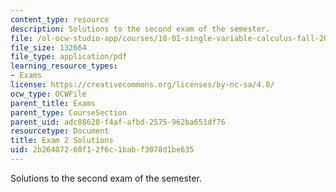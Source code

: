 ```yaml
---
content_type: resource
description: Solutions to the second exam of the semester.
file: /ol-ocw-studio-app/courses/18-01-single-variable-calculus-fall-2006/2b26407260f12f6c1babf3078d1be635_exam2sol.pdf
file_size: 132664
file_type: application/pdf
learning_resource_types:
- Exams
license: https://creativecommons.org/licenses/by-nc-sa/4.0/
ocw_type: OCWFile
parent_title: Exams
parent_type: CourseSection
parent_uid: adc88628-f4af-afbd-2575-962ba651df76
resourcetype: Document
title: Exam 2 Solutions
uid: 2b264072-60f1-2f6c-1bab-f3078d1be635
---
```

Solutions to the second exam of the semester.